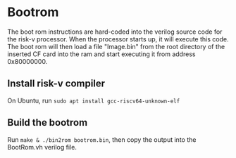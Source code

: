 # Bootrom

The boot rom instructions are hard-coded into the verilog source code for the
risk-v processor. When the processor starts up, it will execute this code. The
boot rom will then load a file "Image.bin" from the root directory of the
inserted CF card into the ram and start executing it from address 0x80000000.

## Install risk-v compiler

On Ubuntu, run `sudo apt install gcc-riscv64-unknown-elf`

## Build the bootrom

Run `make & ./bin2rom bootrom.bin`, then copy the output into the BootRom.vh verilog
file.
